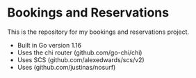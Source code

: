 # Bookings and Reservations

This is the repository for my bookings and reservations project.

- Built in Go version 1.16
- Uses the chi router (github.com/go-chi/chi)
- Uses SCS (github.com/alexedwards/scs/v2)
- Uses (github.com/justinas/nosurf)